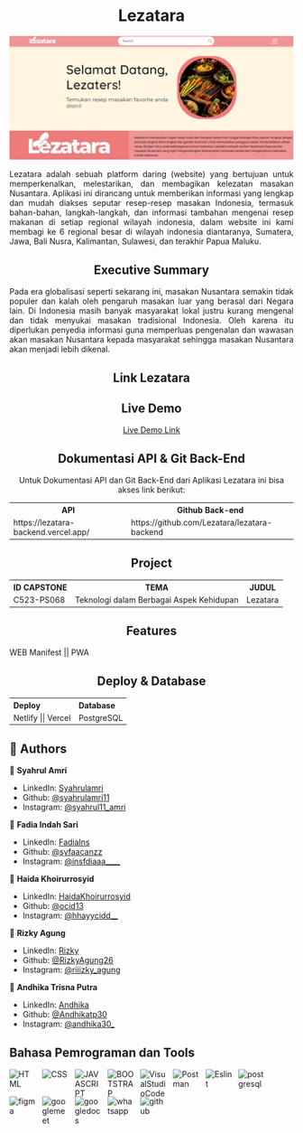 
<h1 align="center">  Lezatara </h1>

 ![img 3](src/asset/beranda.png)
<div align="center" style="text-align: justify">
  <p>Lezatara adalah sebuah platform daring (website) yang bertujuan untuk memperkenalkan, melestarikan, dan membagikan kelezatan masakan Nusantara. Aplikasi ini dirancang untuk memberikan informasi yang lengkap dan mudah diakses seputar resep-resep masakan Indonesia, termasuk bahan-bahan, langkah-langkah, dan informasi tambahan mengenai resep makanan di setiap regional wilayah indonesia, dalam website ini kami membagi ke 6 regional besar di wilayah indonesia diantaranya, Sumatera, Jawa, Bali Nusra, Kalimantan, Sulawesi, dan terakhir Papua Maluku.</p>
</div>

<h2 align="center"> Executive Summary </h2>
<div align="center" style="text-align: justify">
  Pada era globalisasi seperti sekarang ini, masakan Nusantara semakin tidak populer dan kalah oleh pengaruh masakan luar yang berasal dari Negara lain. Di Indonesia masih banyak masyarakat lokal justru kurang mengenal dan tidak menyukai masakan tradisional Indonesia. Oleh karena itu diperlukan penyedia informasi guna memperluas pengenalan dan wawasan akan masakan Nusantara kepada masyarakat sehingga masakan Nusantara akan menjadi lebih dikenal.
</div>

<h2 align="center">Link Lezatara</h2>
<div>
 <a href="https://lezatara.netlify.app/"></a>
</div>

<h2 align="center">Live Demo </h2>

<div align="center">
<a href="https://google.com" text-align="center">Live Demo Link</a>
</div>

<h2 align="center"> Dokumentasi API & Git Back-End </h2>

<div align="center" text-align=" left" >
 
  Untuk Dokumentasi API dan Git Back-End dari Aplikasi Lezatara ini bisa akses link berikut: <br>
 
 
   <table>
    <tr>
      <th> API </th>
      <th> Github Back-end </th>
    </tr>
    <tr>
     <td> https://lezatara-backend.vercel.app/   </td>
     <td> https://github.com/Lezatara/lezatara-backend   </td>
    </tr>
  </table>
       
  
 
 </div>



<h2 align="center"> Project </h2>


<div align="center" text-align=" left" >

  <table>
    <tr>
      <th> ID CAPSTONE </th>
      <th> TEMA </th>
      <th> JUDUL </th>
    </tr>
    <tr>
     <td>  C523-PS068 </td>
     <td>  Teknologi dalam Berbagai Aspek Kehidupan </td>
     <td>  Lezatara </td>
    </tr>
  </table>

 </div>



<h2 align="center"> Features </h2>

<div align="center" style="text-align: justify">
  WEB Manifest || PWA 
</div> 

<h2 align="center"> Deploy & Database </h2>

<div align="center" style="text-align: justify">
  <table>
    <tr>
      <th> Deploy </th>
      <th> Database </th>
    </tr>
    <tr>
     <td>   Netlify || Vercel   </td>
     <td>  PostgreSQL  </td>
    </tr>
  </table>
</div>                  

## 👥 Authors <a name="authors"></a>

👤 **Syahrul Amri**

- LinkedIn: [Syahrulamri](https://www.linkedin.com/in/syahrul-amri-1b8338197/)
- Github: [@syahrulamri11](https://github.com/syahrulamri11)
- Instagram: [@syahrul11_amri](https://www.instagram.com/syahrul11_amri/)

👤 **Fadia Indah Sari**

- LinkedIn: [FadiaIns](https://www.linkedin.com/in/fadia-indah-sari-23007427a)
- Github: [@syfaacanzz](https://github.com/syfaacanzz)
- Instagram: [@insfdiaaa____](https://www.instagram.com/insfdiaaa____/)


👤 **Haida Khoirurrosyid**

- LinkedIn: [HaidaKhoirurrosyid](https://www.linkedin.com/in/haidakhoirurrosyid/)
- Github: [@ocid13](https://github.com/ocid13)
- Instagram: [@hhayycidd__](https://www.instagram.com/hhayycidd__/)

👤 **Rizky Agung**

- LinkedIn: [Rizky](https://www.linkedin.com/in/rizky-agung-a2946a288)
- Github: [@RizkyAgung26](https://github.com/RizkyAgung26)
- Instagram: [@riiizky_agung](https://www.instagram.com/riiizky_agung/)

👤 **Andhika Trisna Putra**

- LinkedIn: [Andhika](https://www.linkedin.com/in/andhika-trisna-645523194/)
- Github: [@Andhikatp30](https://github.com/Andhikatp30)
- Instagram: [@andhika30_](https://www.instagram.com/andhika30_/)

## Bahasa Pemrograman dan Tools

[<img align="left" alt="HTML" width="48px" height="48" src="https://img.icons8.com/color/48/html-5--v1.png" style="padding-right:10px;" />][webdev]
[<img align="left" alt="CSS" width="48px" height="48" src="https://img.icons8.com/plasticine/48/css3.png" style="padding-right:10px;" />][webdev]
[<img align="left" alt="JAVASCRIPT" width="48px" height="48" src="https://img.icons8.com/color/48/javascript--v1.png" style="padding-right:10px;" />][webdev]
[<img align="left" alt="BOOTSTRAP" width="48px" height="48" src="https://img.icons8.com/color/48/bootstrap.png" style="padding-right:10px;" />][webdev]
[<img align="left" alt="VisualStudioCode" width="48px"  height="48" src="https://img.icons8.com/color/48/visual-studio-code-2019.png" style="padding-right:10px;" />][webdev]
[<img align="left" alt="Postman" width="48px" height="48" src="https://img.icons8.com/external-tal-revivo-color-tal-revivo/48/external-postman-is-the-only-complete-api-development-environment-logo-color-tal-revivo.png" style="padding-right:10px;" />][webdev]
[<img align="left" alt="Eslint" width="48px" height="48" src="https://img.icons8.com/fluency/48/node-js.png" style="padding-right:10px;" />][webdev]
[<img align="left" alt="postgresql" width="48px" height="48" src="https://img.icons8.com/plasticine/48/postgreesql.png" alt="postgreesql" style="padding-right:10px;"/>][webdev]
[<img align="left" alt="figma" width="48px" height="48" src="https://img.icons8.com/color/48/000000/figma.png" alt="figma" style="padding-right:10px;"/>][webdev]
[<img align="left" alt="googlemeet" width="48px" height="48" src="https://img.icons8.com/color/48/000000/google-meet.png" alt="googlemeet" style="padding-right:10px;"/>][webdev]

[<img align="left" alt="googledocs" width="48px" height="48" src="https://img.icons8.com/color/48/000000/google-docs.png" alt="googledocs" style="padding-right:10px;"/>][webdev]

[<img align="left" alt="whatsapp" width="48px" height="48" src="https://img.icons8.com/color/48/000000/whatsapp.png" alt="whatsapp" style="padding-right:10px;"/>][webdev]

[<img align="left" alt="github" width="48px" height="48" src="https://img.icons8.com/color/48/000000/github.png" alt="github" style="padding-right:10px;"/>][webdev]
<br />
<br />

[webdev]: https://github.com/Lezatara/Lezatara
